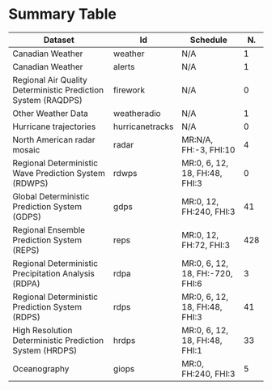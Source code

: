 # Summary Table


Dataset                                                       | Id              | Schedule                        | N. 
--------------------------------------------------------------|-----------------|---------------------------------|----
Canadian Weather                                              | weather         | N/A                             | 1  
Canadian Weather                                              | alerts          | N/A                             | 1  
Regional Air Quality Deterministic Prediction System (RAQDPS) | firework        | N/A                             | 0  
Other Weather Data                                            | weatheradio     | N/A                             | 1  
Hurricane trajectories                                        | hurricanetracks | N/A                             | 0  
North American radar mosaic                                   | radar           | MR:N/A, FH:-3, FHI:10           | 4  
Regional Deterministic Wave Prediction System (RDWPS)         | rdwps           | MR:0, 6, 12, 18, FH:48, FHI:3   | 0  
Global Deterministic Prediction System (GDPS)                 | gdps            | MR:0, 12, FH:240, FHI:3         | 41 
Regional Ensemble Prediction System (REPS)                    | reps            | MR:0, 12, FH:72, FHI:3          | 428
Regional Deterministic Precipitation Analysis (RDPA)          | rdpa            | MR:0, 6, 12, 18, FH:-720, FHI:6 | 3  
Regional Deterministic Prediction System (RDPS)               | rdps            | MR:0, 6, 12, 18, FH:48, FHI:3   | 41 
High Resolution Deterministic Prediction System (HRDPS)       | hrdps           | MR:0, 6, 12, 18, FH:48, FHI:1   | 33 
Oceanography                                                  | giops           | MR:0, FH:240, FHI:3             | 5  

